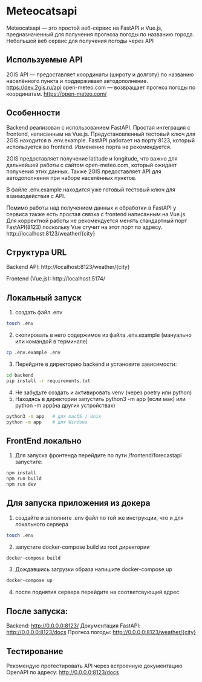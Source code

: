 # Meteocatsapi

Meteocatsapi — это простой веб-сервис на FastAPI и Vue.js, предназначенный для получения прогноза погоды по названию города.
Небольшой веб сервис для получения погоды через API

## Используемые API
2GIS API — предоставляет координаты (широту и долготу) по названию населённого пункта и поддерживает автодополнение.
https://dev.2gis.ru/api
open-meteo.com — возвращает прогноз погоды по координатам.
https://open-meteo.com/

## Особенности
Backend реализован с использованием FastAPI.
Простая интеграция с frontend, написанным на Vue.js.
Предустановленный тестовый ключ для 2GIS находится в .env.example.
FastAPI работает на порту 8123, который используется во frontend. Изменение порта не рекомендуется.

2GIS предоставляет получение latitude и longitude, что важно для дальнейшей работы
с сайтом open-meteo.com, который ожидает получения этих данных. Также 2GIS предоставляет API для автодополнения при
наборе населённых пунктов.

В файле .env.example находится уже готовый тестовый ключ для взаимодействия с API.

Помимо работы над получением данных и обработки в FastAPI у сервиса также есть простая связка с frontend написанным на Vue.js.
Для корректной работы не рекомендуется менять стандартный порт FastAPI(8123) поскольку Vue стучит на этот порт по адресу.
http://localhost:8123/weather/{city}

## Структура URL
Backend API: http://localhost:8123/weather/{city}

Frontend (Vue.js): http://localhost:5174/

## Локальный запуск
1. создать файл .env
```bash
touch .env
```
2. скопировать в него содержимое из файла .env.example (мануально или командой в терминале)

```bash
cp .env.example .env
```

3. Перейдите в директорию backend и установите зависимости:

```bash
cd backend
pip install -r requirements.txt
```

4. Не забудьте создать и активировать venv (через poetry или python)
5. Находясь в директории запустить python3 -m app (если мак) или python -m app(на других устройствах)

```bash
python3 -m app   # для macOS / Unix
python -m app    # для Windows
```
## FrontEnd локально
1. Для запуска фронтенда перейдите по пути /frontend/forecastapi
запустите:

```bash
npm install
npm run build
npm run dev
```



## Для запуска приложения из докера

1. создайте и заполните .env файл по той же инструкции, что и для локального сервера
```bash
touch .env
 ```

2. запустите docker-compose build из root директории 
```bash
docker-compose build
```
3. Дождавшись загрузки образа напишите docker-compose up

```bash
docker-compose up
```

4. после поднятия сервера перейдите на соответсвующий адрес

## После запуска:
Backend: http://0.0.0.0:8123/
Документация FastAPI: http://0.0.0.0:8123/docs
Прогноз погоды: http://0.0.0.0:8123/weather/{city}

## Тестирование
Рекомендую протестировать API через встроенную документацию OpenAPI по адресу:
http://0.0.0.0:8123/docs